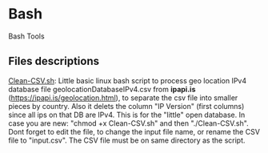 # Bash
Bash Tools

## Files descriptions

[Clean-CSV.sh](Clean-CSV.sh): Little basic linux bash script to process geo location IPv4 database file geolocationDatabaseIPv4.csv from **ipapi.is** (https://ipapi.is/geolocation.html), to separate the csv file into smaller pieces by country. Also it delets the column "IP Version" (first columns) since all ips on that DB are IPv4. This is for the "little" open database. In case you are new: "chmod +x Clean-CSV.sh" and then "./Clean-CSV.sh". Dont forget to edit the file, to change the input file name, or rename the CSV file to "input.csv". The CSV file must be on same directory as the script. 
